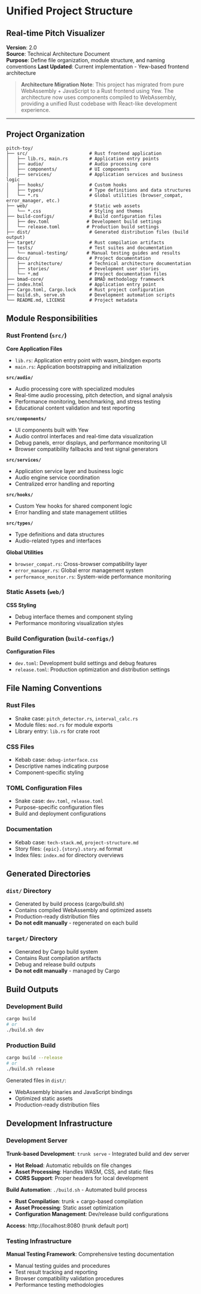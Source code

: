 # Unified Project Structure
## Real-time Pitch Visualizer

**Version**: 2.0  
**Source**: Technical Architecture Document  
**Purpose**: Define file organization, module structure, and naming conventions
**Last Updated**: Current implementation - Yew-based frontend architecture

> **Architecture Migration Note**: This project has migrated from pure WebAssembly + JavaScript to a Rust frontend using Yew. The architecture now uses components compiled to WebAssembly, providing a unified Rust codebase with React-like development experience.

---

## Project Organization

```
pitch-toy/
├── src/                       # Rust frontend application
│   ├── lib.rs, main.rs        # Application entry points
│   ├── audio/                 # Audio processing core
│   ├── components/            # UI components
│   ├── services/              # Application services and business logic
│   ├── hooks/                 # Custom hooks
│   ├── types/                 # Type definitions and data structures
│   └── *.rs                   # Global utilities (browser_compat, error_manager, etc.)
├── web/                       # Static web assets
│   └── *.css                  # Styling and themes
├── build-configs/             # Build configuration files
│   ├── dev.toml              # Development build settings
│   └── release.toml          # Production build settings
├── dist/                      # Generated distribution files (build output)
├── target/                    # Rust compilation artifacts
├── tests/                     # Test suites and documentation
│   └── manual-testing/       # Manual testing guides and results
├── docs/                      # Project documentation
│   ├── architecture/          # Technical architecture documentation
│   ├── stories/               # Development user stories
│   └── *.md                   # Project documentation files
├── bmad-core/                 # BMAD methodology framework
├── index.html                 # Application entry point
├── Cargo.toml, Cargo.lock     # Rust project configuration
├── build.sh, serve.sh         # Development automation scripts
└── README.md, LICENSE         # Project metadata
```

## Module Responsibilities

### Rust Frontend (`src/`)

**Core Application Files**
- `lib.rs`: Application entry point with wasm_bindgen exports
- `main.rs`: Application bootstrapping and initialization

**`src/audio/`**
- Audio processing core with specialized modules
- Real-time audio processing, pitch detection, and signal analysis
- Performance monitoring, benchmarking, and stress testing
- Educational content validation and test reporting

**`src/components/`**
- UI components built with Yew
- Audio control interfaces and real-time data visualization
- Debug panels, error displays, and performance monitoring UI
- Browser compatibility fallbacks and test signal generators

**`src/services/`**
- Application service layer and business logic
- Audio engine service coordination
- Centralized error handling and reporting

**`src/hooks/`**
- Custom Yew hooks for shared component logic
- Error handling and state management utilities

**`src/types/`**
- Type definitions and data structures
- Audio-related types and interfaces

**Global Utilities**
- `browser_compat.rs`: Cross-browser compatibility layer
- `error_manager.rs`: Global error management system
- `performance_monitor.rs`: System-wide performance monitoring

### Static Assets (`web/`)

**CSS Styling**
- Debug interface themes and component styling
- Performance monitoring visualization styles

### Build Configuration (`build-configs/`)

**Configuration Files**
- `dev.toml`: Development build settings and debug features
- `release.toml`: Production optimization and distribution settings

## File Naming Conventions

### Rust Files
- Snake case: `pitch_detector.rs`, `interval_calc.rs`
- Module files: `mod.rs` for module exports
- Library entry: `lib.rs` for crate root

### CSS Files
- Kebab case: `debug-interface.css`
- Descriptive names indicating purpose
- Component-specific styling

### TOML Configuration Files
- Snake case: `dev.toml`, `release.toml`
- Purpose-specific configuration files
- Build and deployment configurations

### Documentation
- Kebab case: `tech-stack.md`, `project-structure.md`
- Story files: `{epic}.{story}.story.md` format
- Index files: `index.md` for directory overviews

## Generated Directories

### `dist/` Directory
- Generated by build process (cargo/build.sh)
- Contains compiled WebAssembly and optimized assets
- Production-ready distribution files
- **Do not edit manually** - regenerated on each build

### `target/` Directory
- Generated by Cargo build system
- Contains Rust compilation artifacts
- Debug and release build outputs
- **Do not edit manually** - managed by Cargo

## Build Outputs

### Development Build
```bash
cargo build
# or
./build.sh dev
```

### Production Build  
```bash
cargo build --release
# or
./build.sh release
```

Generated files in `dist/`:
- WebAssembly binaries and JavaScript bindings
- Optimized static assets
- Production-ready distribution files

## Development Infrastructure

### Development Server
**Trunk-based Development**: `trunk serve` - Integrated build and dev server
- **Hot Reload**: Automatic rebuilds on file changes
- **Asset Processing**: Handles WASM, CSS, and static files
- **CORS Support**: Proper headers for local development

**Build Automation**: `./build.sh` - Automated build process
- **Rust Compilation**: trunk + cargo-based compilation
- **Asset Processing**: Static asset optimization
- **Configuration Management**: Dev/release build configurations

**Access**: http://localhost:8080 (trunk default port)

### Testing Infrastructure
**Manual Testing Framework**: Comprehensive testing documentation
- Manual testing guides and procedures
- Test result tracking and reporting
- Browser compatibility validation procedures
- Performance testing methodologies 